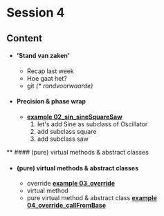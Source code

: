
# Session 4

## Content

* #### 'Stand van zaken'
  * Recap last week
  * Hoe gaat het?
  * git _(* randvoorwaarde)_

* #### Precision & phase wrap
  * <u>**example 02_sin_sineSquareSaw**</u>
    1. let's add Sine as subclass of Oscillator 
    2. add subclass square
    3. add subclass saw

** #### (pure) virtual methods & abstract classes 

* #### (pure) virtual methods & abstract classes
  * override
  <u>**example 03_override**</u>
  * virtual method
  * pure virtual method & abstract class
  <u>**example 04_override_callFromBase**</u>

